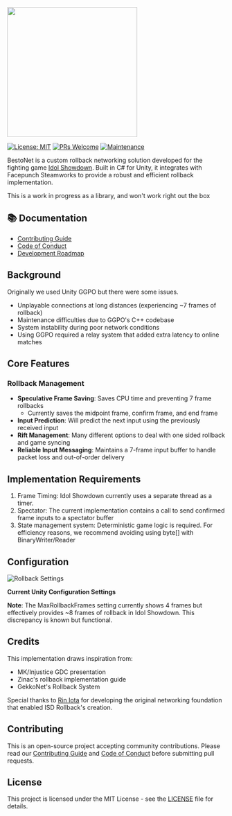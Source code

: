 <img src="assets/bestoneto.png" width="300" />

[![License: MIT](https://img.shields.io/badge/License-MIT-yellow.svg)](https://opensource.org/licenses/MIT)
[![PRs Welcome](https://img.shields.io/badge/PRs-welcome-brightgreen.svg?style=flat)](docs/CONTRIBUTING.md)
[![Maintenance](https://img.shields.io/badge/Maintained%3F-yes-green.svg)](https://github.com/bryanpaik/isd-rollback/graphs/commit-activity)

BestoNet is a custom rollback networking solution developed for the fighting game [Idol Showdown](https://store.steampowered.com/app/1742020/Idol_Showdown/). Built in C# for Unity, it integrates with Facepunch Steamworks to provide a robust and efficient rollback implementation.

This is a work in progress as a library, and won't work right out the box

## 📚 Documentation

- [Contributing Guide](docs/CONTRIBUTING.md)
- [Code of Conduct](docs/CODE_OF_CONDUCT.md)
- [Development Roadmap](docs/ROADMAP.md)

## Background

Originally we used Unity GGPO but there were some issues.
- Unplayable connections at long distances (experiencing ~7 frames of rollback)
- Maintenance difficulties due to GGPO's C++ codebase
- System instability during poor network conditions
- Using GGPO required a relay system that added extra latency to online matches

## Core Features

### Rollback Management
- **Speculative Frame Saving**: Saves CPU time and preventing 7 frame rollbacks
    - Currently saves the midpoint frame, confirm frame, and end frame
- **Input Prediction**: Will predict the next input using the previously received input
- **Rift Management**: Many different options to deal with one sided rollback and game syncing
- **Reliable Input Messaging**: Maintains a 7-frame input buffer to handle packet loss and out-of-order delivery

## Implementation Requirements

1. Frame Timing: Idol Showdown currently uses a separate thread as a timer.
2. Spectator: The current implementation contains a call to send confirmed frame inputs to a spectator buffer
3. State management system: Deterministic game logic is required. For efficiency reasons, we recommend avoiding using byte[] with BinaryWriter/Reader

## Configuration

![Rollback Settings](assets/rollback_settings.png)

**Current Unity Configuration Settings**

**Note**: The MaxRollbackFrames setting currently shows 4 frames but effectively provides ~8 frames of rollback in Idol Showdown. This discrepancy is known but functional.

## Credits

This implementation draws inspiration from:
- MK/Injustice GDC presentation
- Zinac's rollback implementation guide
- GekkoNet's Rollback System

Special thanks to [Rin Iota](https://x.com/sss_iota_sss) for developing the original networking foundation that enabled ISD Rollback's creation.

## Contributing

This is an open-source project accepting community contributions. Please read our [Contributing Guide](docs/CONTRIBUTING.md) and [Code of Conduct](docs/CODE_OF_CONDUCT.md) before submitting pull requests.

## License

This project is licensed under the MIT License - see the [LICENSE](LICENSE) file for details.
